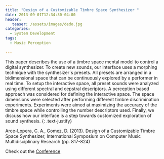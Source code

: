 ```yaml
---
title: "Design of a Customizable Timbre Space Synthesizer "
date: 2013-09-01T12:34:30-04:00
header:
   teaser: /assets/images/dedo.jpg
categories:
  - System Development
tags:
  - Music Perception

---
```


This paper describes the use of a timbre space mental model to control
a digital synthesizer. To create new sounds, our interface uses a morphing
technique with the synthesizer´s presets. All presets are arranged in a bidimensional
space that can be continuously explored by a performer in real
time. To setup the interactive space, all preset sounds were analyzed using different
spectral and cepstral descriptors. A perception based approach was considered
for defining the interactive space. The space dimensions were selected
after performing different timbre discrimination experiments. Experiments were
aimed at maximizing the accuracy of the timbre space while controlling the
number descriptors used. Finally, we discuss how our interface is a step towards
customized exploration of sound synthesis.
{: .text-justify}

Arce-Lopera, C. A., Gomez, D. (2013). 
Design of a Customizable Timbre Space Synthesizer,
 International Symposium on Computer Music Multidisciplinary Research (pp. 817-824) 

Check out the [Conference][URL] 

[URL]:  https://link.springer.com/conference/cmmr